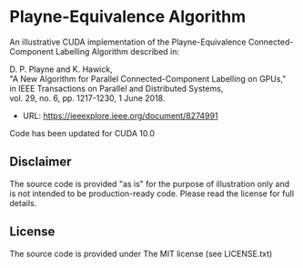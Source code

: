 # Playne-Equivalence Algorithm

An illustrative CUDA implementation of the Playne-Equivalence Connected-Component Labelling Algorithm described in:

D. P. Playne and K. Hawick,<br/>
"A New Algorithm for Parallel Connected-Component Labelling on GPUs,"<br/>
in IEEE Transactions on Parallel and Distributed Systems,<br/>
vol. 29, no. 6, pp. 1217-1230, 1 June 2018.<br/>
* URL: https://ieeexplore.ieee.org/document/8274991

Code has been updated for CUDA 10.0

Disclaimer
--------------------
The source code is provided "as is" for the purpose of illustration only and is not intended to be production-ready code. Please read the license for full details.

License
--------------------
The source code is provided under The MIT license (see LICENSE.txt)

